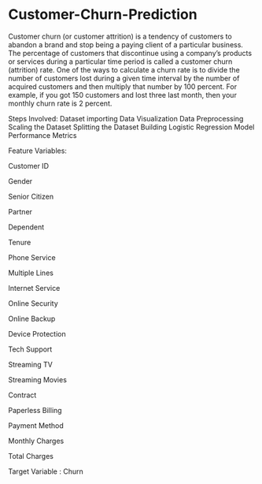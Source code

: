 # Customer-Churn-Prediction

Customer churn (or customer attrition) is a tendency of customers to abandon a brand and stop being a paying client of a particular business. The percentage of customers that discontinue using a company’s products or services during a particular time period is called a customer churn (attrition) rate. One of the ways to calculate a churn rate is to divide the number of customers lost during a given time interval by the number of acquired customers and then multiply that number by 100 percent. For example, if you got 150 customers and lost three last month, then your monthly churn rate is 2 percent.

Steps Involved:
Dataset importing
Data Visualization
Data Preprocessing
Scaling the Dataset
Splitting the Dataset
Building Logistic Regression Model
Performance Metrics

Feature Variables:

Customer ID

Gender

Senior Citizen

Partner

Dependent

Tenure

Phone Service

Multiple Lines

Internet Service

Online Security

Online Backup

Device Protection

Tech Support

Streaming TV

Streaming Movies

Contract

Paperless Billing

Payment Method

Monthly Charges

Total Charges

Target Variable  :  Churn


